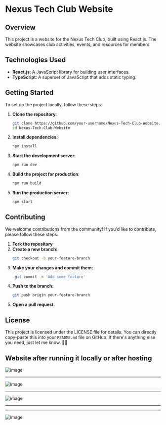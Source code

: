# Nexus Tech Club Website

## Overview
This project is a website for the Nexus Tech Club, built using React.js. The website showcases club activities, events, and resources for members.

## Technologies Used
- **React.js**: A JavaScript library for building user interfaces.
- **TypeScript**: A superset of JavaScript that adds static typing.

## Getting Started
To set up the project locally, follow these steps:

1. **Clone the repository**:
   ```bash
   git clone https://github.com/your-username/Nexus-Tech-Club-Website.git
   cd Nexus-Tech-Club-Website
2. **Install dependencies:**
   ```bash
   npm install

3. **Start the development server:**
   ```bash
   npm run dev

4. **Build the project for production:**
   ```bash
   npm run build

5. **Run the production server:**
   ```bash
   npm start

## Contributing
We welcome contributions from the community! If you'd like to contribute, please follow these steps:

1. **Fork the repository**
2. **Create a new branch:**
   ```bash
   git checkout -b your-feature-branch
3. **Make your changes and commit them:**
   ```bash
    git commit -m 'Add some feature'
4. **Push to the branch:**
   ```bash
   git push origin your-feature-branch
5. **Open a pull request.**

## License
This project is licensed under the LICENSE file for details.
You can directly copy-paste this into your `README.md` file on GitHub. If there's anything else you need, just let me know. 🚀📘

## Website after running it locally or after hosting

![image](https://github.com/user-attachments/assets/8010ad6f-990a-403b-8020-93496c84d119)

----

![image](https://github.com/user-attachments/assets/717ab9ae-a906-4bcc-a166-2dec4c6ba2f7)

----

![image](https://github.com/user-attachments/assets/703c4894-b982-4110-83e5-cd0836e59635)

----


----

![image](https://github.com/user-attachments/assets/8065a380-fa86-48bf-8982-7a00748ac065)
